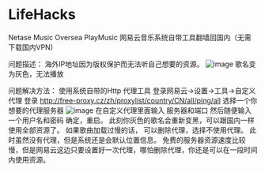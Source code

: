 # LifeHacks
Netase Music Oversea PlayMusic 网易云音乐系统自带工具翻墙回国内（无需下载国内VPN)

问题描述：
海外IP地址因为版权保护而无法听自己想要的资源。
![image](https://user-images.githubusercontent.com/50785344/145692341-e04191c0-120a-4190-b597-511865b08240.png)
歌名变为灰色，无法播放

问题解决方法：
使用系统自带的Http 代理工具
登录网易云->设置->工具->自定义代理
登录
http://free-proxy.cz/zh/proxylist/country/CN/all/ping/all
选择一个你想要的代理服务器
![image](https://user-images.githubusercontent.com/50785344/145692412-2a532b4d-ff4f-45de-84e8-e8b435353bcb.png)
在自定义代理里面输入
服务器和端口
然后随便输入一个用户名和密码
确定，重启。
此刻你灰色的歌名会重新变黑，可以跟国内一样使用全部资源了。
如果歌曲加载过慢的话，
可以删除代理，选择不使用代理。
此时虽然没有代理，但是系统还是会默认位置信息。
免费的服务器资源速度比较慢，但是网易云这边只要设置好一次代理，哪怕删除代理，你还是可以在一段时间内使用资源。


